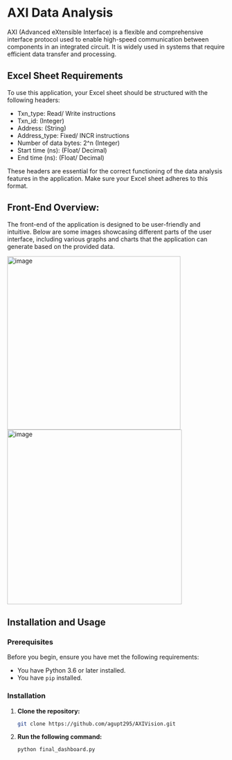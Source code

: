 # AXI Data Analysis
AXI (Advanced eXtensible Interface) is a flexible and comprehensive interface protocol used to enable high-speed communication between components in an integrated circuit. It is widely used in systems that require efficient data transfer and processing.

## Excel Sheet Requirements
To use this application, your Excel sheet should be structured with the following headers:

- Txn_type: Read/ Write instructions
- Txn_id: (Integer)
- Address: (String)
- Address_type: Fixed/ INCR instructions
- Number of data bytes: 2^n (Integer)
- Start time (ns): (Float/ Decimal)
- End time (ns): (Float/ Decimal)

These headers are essential for the correct functioning of the data analysis features in the application. Make sure your Excel sheet adheres to this format.

## Front-End Overview:
The front-end of the application is designed to be user-friendly and intuitive. Below are some images showcasing different parts of the user interface, including various graphs and charts that the application can generate based on the provided data.

<img width="400" alt="image" src="https://github.com/agupt295/AXIVision/assets/118144312/07e9f9e8-fefe-4d24-a080-5322ff99f120">
<img width="403" alt="image" src="https://github.com/agupt295/AXIVision/assets/118144312/01ac533f-a122-46c6-9f2b-b6c43a00e83f">

## Installation and Usage

### Prerequisites

Before you begin, ensure you have met the following requirements:

- You have Python 3.6 or later installed.
- You have `pip` installed.

### Installation

1. **Clone the repository:**

   ```sh
   git clone https://github.com/agupt295/AXIVision.git

2. **Run the following command:**

   ```sh
   python final_dashboard.py


